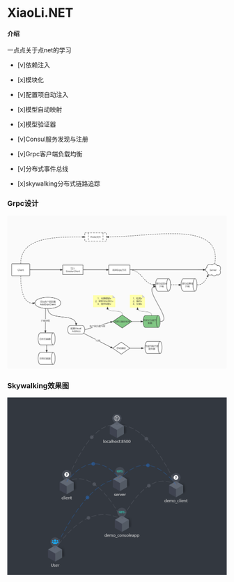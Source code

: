 # XiaoLi.NET

#### 介绍
一点点关于点net的学习
- [v]依赖注入
- [x]模块化
- [v]配置项自动注入
- [x]模型自动映射
- [x]模型验证器

- [v]Consul服务发现与注册
- [v]Grpc客户端负载均衡
- [v]分布式事件总线
- [x]skywalking分布式链路追踪

### Grpc设计
![输入图片说明](img/grpc.jpg)

### Skywalking效果图
![输入图片说明](img/skywalking.png)
